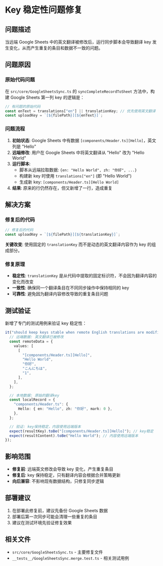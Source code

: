 # Key 稳定性问题修复

## 问题描述

当远端 Google Sheets 中的英文翻译被修改后，运行同步脚本会导致翻译 key 发生变化，从而产生重复的条目和数据不一致的问题。

## 问题原因

### 原始代码问题

在 `src/core/GoogleSheetsSync.ts` 的 `syncCompleteRecordToSheet` 方法中，构建 Google Sheets 第一列 key 的逻辑是：

```typescript
// 有问题的原始代码
const enText = translations["en"] || translationKey; // 优先使用英文翻译
const uploadKey = `[${filePath}][${enText}]`;
```

### 问题流程

1. **初始状态**: Google Sheets 中有数据 `[components/Header.ts][Hello]`，英文列是 "Hello"
2. **远端修改**: 用户在 Google Sheets 中将英文翻译从 "Hello" 改为 "Hello World"
3. **运行脚本**:
   - 脚本从远端拉取数据: `{en: "Hello World", zh: "你好", ...}`
   - 构建新 key 时使用 `translations["en"]` (即 "Hello World")
   - 生成新 key: `[components/Header.ts][Hello World]`
4. **结果**: 原来的行仍然存在，但又新增了一行，造成重复

## 解决方案

### 修复后的代码

```typescript
// 修复后的代码
const uploadKey = `[${filePath}][${translationKey}]`;
```

**关键改变**: 使用固定的 `translationKey` 而不是动态的英文翻译内容作为 key 的组成部分。

### 修复原理

- **稳定性**: `translationKey` 是从代码中提取的固定标识符，不会因为翻译内容的变化而改变
- **一致性**: 确保同一个翻译条目在不同同步操作中保持相同的 key
- **可靠性**: 避免因为翻译内容修改导致的重复条目问题

## 测试验证

新增了专门的测试用例来验证 key 稳定性：

```typescript
it("should keep keys stable when remote English translations are modified", async () => {
  // 远端数据: 英文翻译已被修改
  const remoteData = {
    values: [
      [
        "[components/Header.ts][Hello]",
        "Hello World",
        "你好",
        "こんにちは",
        "1",
      ],
    ],
  };

  // 本地数据: 原始的翻译key
  const localRecord = {
    "components/Header.ts": {
      Hello: { en: "Hello", zh: "你好", mark: 0 },
    },
  };

  // 验证: key保持稳定，内容使用远端版本
  expect(resultKey).toBe("[components/Header.ts][Hello]"); // key稳定
  expect(resultContent).toBe("Hello World"); // 内容使用远端版本
});
```

## 影响范围

- **修复前**: 远端英文修改会导致 key 变化，产生重复条目
- **修复后**: key 保持稳定，只有翻译内容会根据合并策略更新
- **向后兼容**: 不影响现有数据结构，只修复同步逻辑

## 部署建议

1. 在部署此修复前，建议先备份 Google Sheets 数据
2. 部署后第一次同步可能会清理一些重复的条目
3. 建议在测试环境先验证修复效果

## 相关文件

- `src/core/GoogleSheetsSync.ts` - 主要修复文件
- `__tests__/GoogleSheetsSync.merge.test.ts` - 相关测试用例
